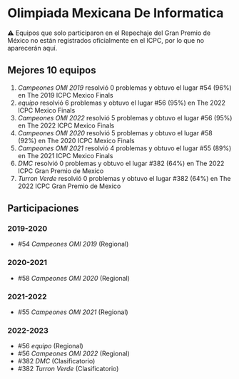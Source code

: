 # Olimpiada Mexicana De Informatica

:warning: Equipos que solo participaron en el Repechaje del Gran Premio de México no están registrados oficialmente en el ICPC, por lo que no aparecerán aquí.

## Mejores 10 equipos

1. _Campeones OMI 2019_ resolvió 0 problemas y obtuvo el lugar #54 (96%) en The 2019 ICPC Mexico Finals
1. _equipo_ resolvió 6 problemas y obtuvo el lugar #56 (95%) en The 2022 ICPC Mexico Finals
1. _Campeones OMI 2022_ resolvió 5 problemas y obtuvo el lugar #56 (95%) en The 2022 ICPC Mexico Finals
1. _Campeones OMI 2020_ resolvió 5 problemas y obtuvo el lugar #58 (92%) en The 2020 ICPC Mexico Finals
1. _Campeones OMI 2021_ resolvió 4 problemas y obtuvo el lugar #55 (89%) en The 2021 ICPC Mexico Finals
1. _DMC_ resolvió 0 problemas y obtuvo el lugar #382 (64%) en The 2022 ICPC Gran Premio de Mexico
1. _Turron Verde_ resolvió 0 problemas y obtuvo el lugar #382 (64%) en The 2022 ICPC Gran Premio de Mexico

## Participaciones

### 2019-2020

- #54 _Campeones OMI 2019_ (Regional)

### 2020-2021

- #58 _Campeones OMI 2020_ (Regional)

### 2021-2022

- #55 _Campeones OMI 2021_ (Regional)

### 2022-2023

- #56 _equipo_ (Regional)
- #56 _Campeones OMI 2022_ (Regional)
- #382 _DMC_ (Clasificatorio)
- #382 _Turron Verde_ (Clasificatorio)



